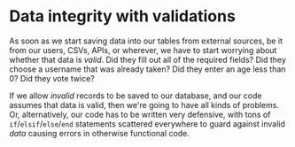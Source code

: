 # Data integrity with validations

As soon as we start saving data into our tables from external sources, be it from our users, CSVs, APIs, or wherever, we have to start worrying about whether that data is _valid_. Did they fill out all of the required fields? Did they choose a username that was already taken? Did they enter an age less than 0? Did they vote twice?

If we allow _invalid_ records to be saved to our database, and our code assumes that data is valid, then we're going to have all kinds of problems. Or, alternatively, our code has to be written very defensive, with tons of `if`/`elsif`/`else`/`end` statements scattered everywhere to guard against invalid _data_ causing errors in otherwise functional code.

